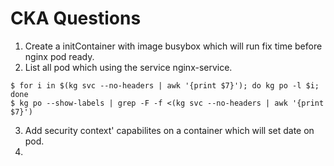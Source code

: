 # CKA Questions


1. Create a initContainer with image busybox which will run fix time before nginx pod ready.
2. List all pod which using the service nginx-service.
```
$ for i in $(kg svc --no-headers | awk '{print $7}'); do kg po -l $i; done
$ kg po --show-labels | grep -F -f <(kg svc --no-headers | awk '{print $7}')
```
3.  Add security context' capabilites on a container which will set date on pod.
4. 